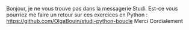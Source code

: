 Bonjour, je ne vous trouve pas dans la messagerie Studi.
Est-ce vous pourriez me faire un retour sur ces exercices en Python : 
https://github.com/OlgaBouin/studi-python-boucle
Merci
Cordialement
